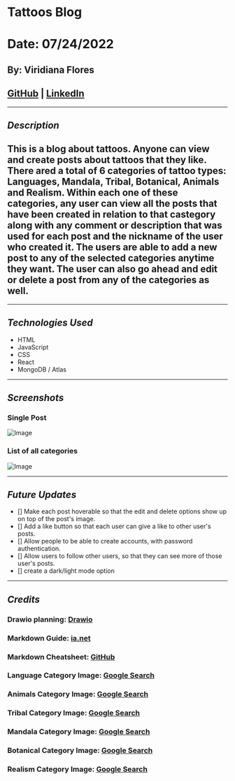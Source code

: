 # Tattoos Blog
# Date: 07/24/2022
## By: Viridiana Flores
## [GitHub](https://github.com/ViryF) | [LinkedIn](https://www.linkedin.com/in/viridianaflores)
***
## ***Description***
## This is a blog about tattoos. Anyone can view and create posts about tattoos that they like. There ared a total of 6 categories of tattoo types: Languages, Mandala, Tribal, Botanical, Animals and Realism. Within each one of these categories, any user can view all the posts that have been created in relation to that castegory along with any comment or description that was used for each post and the nickname of the user who created it. The users are able to add a new post to any of the selected categories anytime they want. The user can also go ahead and edit or delete a post from any of the categories as well. 
***
## ***Technologies Used***
* HTML
* JavaScript
* CSS
* React
* MongoDB / Atlas
***
## ***Screenshots*** 
### **Single Post**
![Image](https://media.discordapp.net/attachments/994993050885570580/1002009274899247104/unknown.png)
### **List of all categories**
![Image](https://media.discordapp.net/attachments/994993050885570580/1002009510392635433/unknown.png?width=154&height=860)
***
## ***Future Updates***
- [] Make each post hoverable so that the edit and delete options show up on top of the post's image. 
- [] Add a like button so that each user can give a like to other user's posts.
- [] Allow people to be able to create accounts, with password authentication.
- [] Allow users to follow other users, so that they can see more of those user's posts.
- [] create a dark/light mode option 

***
## ***Credits***
### Drawio planning: [Drawio](https://app.diagrams.net/#G1HqBklZtCe_kpwsLqxldE1KGB0gkDRmSF)
### Markdown Guide: [ia.net](https://ia.net/writer/support/general/markdown-guide) 
### Markdown Cheatsheet: [GitHub](https://github.com/ViryF/u1_hw_markdown)
### Language Category Image: [Google Search](https://encrypted-tbn0.gstatic.com/images?q=tbn:ANd9GcR2R6J5U0Hj75X4RSr2N1YLP84b6JE5kUvnlA&usqp=CAU)
### Animals Category Image: [Google Search](https://encrypted-tbn0.gstatic.com/images?q=tbn:ANd9GcSdNpxKYWwTznpRyrK-_JWE-O7-PUQY6Mf_pw&usqp=CAU)
### Tribal Category Image: [Google Search](https://encrypted-tbn0.gstatic.com/images?q=tbn:ANd9GcSAkrat7N700W-w1cZE_Ar1sw4Y5xU7RLA6rg&usqp=CAU)
### Mandala Category Image: [Google Search](https://encrypted-tbn0.gstatic.com/images?q=tbn:ANd9GcTUkgJGAr3-iDDSloFKc3t-CC374YWdmIY0nNBr0z3P4Fg8BAWiQejnVQ5TMovAmnEFbpY&usqp=CAU)
### Botanical Category Image: [Google Search](https://encrypted-tbn0.gstatic.com/images?q=tbn:ANd9GcQsKGijUsrWSTHBbg1_SZ8QpIPrNc-x02u8uA&usqp=CAU)
### Realism Category Image: [Google Search](https://encrypted-tbn0.gstatic.com/images?q=tbn:ANd9GcREhazZ4-Z5yhf5DGma9pS7FbSmO2fyK5C6_Q&usqp=CAU)
